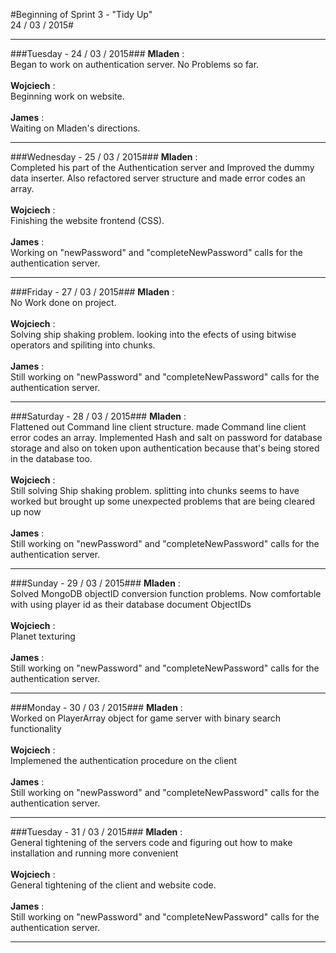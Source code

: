 #Beginning of Sprint 3 - "Tidy Up" <br> 24 / 03 / 2015#

----
###Tuesday - 24 / 03 / 2015###
**Mladen** : <br>Began to work on authentication server. No Problems so far.<br><br>
**Wojciech** : <br>Beginning work on website.<br><br>
**James** : <br>Waiting on Mladen's directions.<br>
****
###Wednesday - 25 / 03 / 2015###
**Mladen** : <br>Completed his part of the Authentication server and Improved the dummy data inserter. Also refactored server structure and made error codes an array.<br><br>
**Wojciech** : <br>Finishing the website frontend (CSS).<br><br>
**James** : <br>Working on "newPassword" and "completeNewPassword" calls for the authentication server.<br>
****
###Friday - 27 / 03 / 2015###
**Mladen** : <br>No Work done on project.<br><br>
**Wojciech** : <br>Solving ship shaking problem. looking into the efects of using bitwise operators and spiliting into chunks.<br><br>
**James** : <br>Still working on "newPassword" and "completeNewPassword" calls for the authentication server.<br>
****
###Saturday - 28 / 03 / 2015###
**Mladen** : <br>Flattened out Command line client structure. made Command line client error codes an array. Implemented Hash and salt on password for database storage and also on token upon authentication because that's being stored in the database too.<br><br>
**Wojciech** : <br>Still solving Ship shaking problem. splitting into chunks seems to have worked but brought up some unexpected problems that are being cleared up now<br><br>
**James** : <br>Still working on "newPassword" and "completeNewPassword" calls for the authentication server.<br>
****
###Sunday - 29 / 03 / 2015###
**Mladen** : <br>Solved MongoDB objectID conversion function problems. Now comfortable with using player id as their database document ObjectIDs<br><br>
**Wojciech** : <br>Planet texturing<br><br>
**James** : <br>Still working on "newPassword" and "completeNewPassword" calls for the authentication server.<br>
****
###Monday - 30 / 03 / 2015###
**Mladen** : <br>Worked on PlayerArray object for game server with binary search functionality<br><br>
**Wojciech** : <br>Implemened the authentication procedure on the client<br><br>
**James** : <br>Still working on "newPassword" and "completeNewPassword" calls for the authentication server.<br>
****
###Tuesday - 31 / 03 / 2015###
**Mladen** : <br>General tightening of the servers code and figuring out how to make installation and running more convenient<br><br>
**Wojciech** : <br>General tightening of the client and website code.<br><br>
**James** : <br>Still working on "newPassword" and "completeNewPassword" calls for the authentication server.<br>
****
